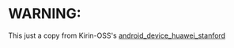 # WARNING:  
This just a copy from Kirin-OSS's [android_device_huawei_stanford](https://github.com/hisi-oss/android_device_huawei_stanford)  